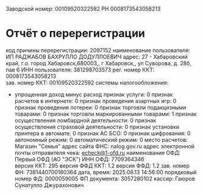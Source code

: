 Заводской номер: 00109520322592
РН 0008173543058213

Отчёт о перерегистрации
====================================
код причины перерегистрации: 2097152
наименование пользователя: ИП РАДЖАБОВ БАХРУЛЛО ДОДУЛЛОЕВИЧ
адрес: 27 - Хабаровский край, г.о. город Хабаровск,680003,, г Хабаровск,, ул Суворова, д. 28б, пав 6
ИНН пользователя: 381298703573
рег. номер ККТ: 0008173543058213    
зав. номер ККТ: 00109520322592
системы налогообложения:
   - упрощенная доход минус расход 
признак услуги: 0
признак расчетов в интернете: 0
признак проведения азартных игр: 0
признак проведения лотереи: 0
признак торговли подакцизными товарами: 0
признак торговли маркированными товарами: 1
признак осуществления ломбардной деятельности: 0
признак осуществления страховой деятельности: 0
признак установки принтера в автомате: 0
признак АС БСО: 0
признак шифрования: 0
автономный режим: 0
автоматический режим: 0
место расчетов: Магазин "Семья"
адрес сайта ФНС: nalog.gov.ru
адрес электронной почты отправителя чека: echeck@1-ofd.ru
наименование ОФД: Первый ОФД (АО "ЭСК")
ИНН ОФД: 7709364346  
версия ККТ: 295
версия ФФД ККТ: 1.2
версия ФФД: 1.2
зав. номер ФН: 7381440700180364
дата, время: 2025.08.13 14:56:00
порядковый номер ФД: 0000059005
ФП документа: 3057280102
кассир: Гаюров Сунатулло Джурахонович